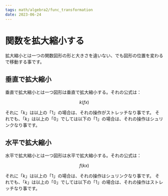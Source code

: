 ```yaml
---
tags: math/algebra2/func_transformation
date: 2023-06-24
---
```

# 関数を拡大縮小する

拡大縮小とは一つの関数図形の形と大きさを違いない、でも図形の位置を変わるで移動する事です。
## 垂直で拡大縮小

垂直で拡大縮小とは一つ図形は垂直で拡大縮小する。それの公式は：

$$
k(fx)
$$

それに「$k$」は以上の「$1$」の場合は、それの操作がストレッチなり事です。
それでも、「$k$」は以上の「$0$」でしては以下の「$1$」の場合は、それの操作はシュリンクなり事です。

## 水平で拡大縮小

水平で拡大縮小とは一つ図形は水平で拡大縮小する。それの公式は：

$$
f(kx)
$$

それに「$k$」は以上の「$1$」の場合は、それの操作はシュリンクなり事です。
それでも、「$k$」は以上の「$0$」でしては以下の「$1$」の場合は、それの操作はストレッチなり事です。

